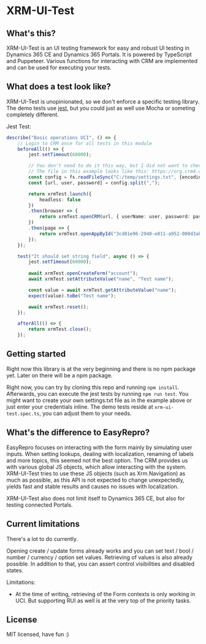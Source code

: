 # XRM-UI-Test
## What's this?
XRM-UI-Test is an UI testing framework for easy and robust UI testing in Dynamics 365 CE and Dynamics 365 Portals.
It is powered by TypeScript and Puppeteer.
Various functions for interacting with CRM are implemented and can be used for executing your tests.

## What does a test look like?
XRM-UI-Test is unopinionated, so we don't enforce a specific testing library.
The demo tests use [jest](https://jestjs.io/), but you could just as well use Mocha or someting completely different.

Jest Test:
```TypeScript
describe("Basic operations UCI", () => {
    // Login to CRM once for all tests in this module
    beforeAll(() => {
        jest.setTimeout(60000);

        // You don't need to do it this way, but I did not want to check in the data by accident
        // The file in this example looks like this: https://org.crm4.dynamics.com,user@org.onmicrosoft.com,password
        const config = fs.readFileSync("C:/temp/settings.txt", {encoding: 'utf-8'});
        const [url, user, password] = config.split(",");

        return xrmTest.launch({
            headless: false
        })
        .then(browser => {            
            return xrmTest.openCRM(url, { userName: user, password: password })
        })
        .then(page => {
            return xrmTest.openAppById("3cd81e96-2940-e811-a952-000d3ab20edc");
        });
    });

    test("It should set string field", async () => {
        jest.setTimeout(60000);
        
        await xrmTest.openCreateForm("account");
        await xrmTest.setAttributeValue("name", "Test name");

        const value = await xrmTest.getAttributeValue("name");
        expect(value).toBe("Test name");

        await xrmTest.reset();
    });

    afterAll(() => {
        return xrmTest.close();
    });
```

## Getting started
Right now this library is at the very beginning and there is no npm package yet.
Later on there will be a npm package.

Right now, you can try by cloning this repo and running `npm install`.
Afterwards, you can execute the jest tests by running `npm run test`.
You might want to create your own settings.txt file as in the example above or just enter your credentials inline.
The demo tests reside at `xrm-ui-test.spec.ts`, you can adjust them to your needs.

## What's the difference to EasyRepro?
EasyRepro focuses on interacting with the form mainly by simulating user inputs.
When setting lookups, dealing with localization, renaming of labels and more topics, this seemed not the best option.
The CRM provides us with various global JS objects, which allow interacting with the system.
XRM-UI-Test tries to use these JS objects (such as Xrm.Navigation) as much as possible, as this API is not expected to change unexpectedly, yields fast and stable results and causes no issues with localization.

XRM-UI-Test also does not limit itself to Dynamics 365 CE, but also for testing connected Portals.

## Current limitations
There's a lot to do currently.

Opening create / update forms already works and you can set text / bool / number / currency / option set values.
Retrieving of values is also already possible.
In addition to that, you can assert control visibilities and disabled states.

Limitations:
- At the time of writing, retrieving of the Form contexts is only working in UCI. But supporting RUI as well is at the very top of the priority tasks.

## License
MIT licensed, have fun :)
